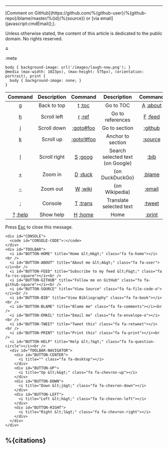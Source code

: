 </section><section id="FIN">

***

<footer>
[Comment on GitHub](https://github.com/%{github-user}/%{github-repo}/blame/master/%{id}/%{source}) or [via email](javascript:cmdEmail();).

Unless otherwise stated, the content of this article is dedicated to the public domain. No rights reserved.
</footer>

⁂

<!-- initialize page-wide metadata (for use in JavaScript) -->
:meta

<!-- initialize page-wide style -->
```:css
body { background-image: url('/images/laugh-now.png'); }
@media (max-width: 1023px), (max-height: 575px), (orientation: portrait), print {
  body { background-image: none; }
}
```

<!-- initialize page-wide UI -->
<div id="DROPDOWN"></div>
<div id="HUD">

| Command | Description | Command | Description | Command | Description |
| :-----: | :---------: | :-----: | :---------: | :-----: | :---------: |
| [g](:kbd) | Back to top  | [t](:kbd) [:toc](:samp) | Go to TOC | [A](:kbd) [:about](:samp) | About me
| [h](:kbd) | Scroll left  | [r](:kbd) [:ref](:samp) | Go to references | [F](:kbd) [:feed](:samp) | My feed
| [j](:kbd) | Scroll down  | [:goto#foo](:samp) | Go to section | [:github](:samp) | My GitHub
| [k](:kbd) | Scroll up    | [:goto!#foo](:samp) | Anchor to section | [:source](:samp) | View source
| [l](:kbd) | Scroll right | [S](:kbd) [:goog](:samp) | Search selected text (on Google) | [:bib](:samp) | View bibliography
| [+](:kbd) | Zoom in      | [D](:kbd) [:duck](:samp) | (on DuckDuckGo) | [:blame](:samp) | Blame me
| [-](:kbd) | Zoom out     | [W](:kbd) [:wiki](:samp) | (on Wikipedia) | [:email](:samp) | Email me |
| [:](:kbd) | Console      | [T](:kbd) [:trans](:samp) | Translate selected text | [:tweet](:samp) | Tweet this |
| [?](:kbd) [:help](:samp) | Show help | [H](:kbd) [:home](:samp) | Home | [:print](:samp) | Print this |

Press [Esc](:kbd) to close this message.

</div>

```:html
<div id="CONSOLE">
  <code id="CONSOLE-CODE">:</code>
</div>
<div id="TOOLBAR">
  <i id="BUTTON-HOME" title="Home &lt;H&gt;" class="fa fa-home"></i><br />
  <i id="BUTTON-ABOUT" title="About me &lt;A&gt;" class="fa fa-user"></i><br />
  <i id="BUTTON-FEED" title="Subscribe to my feed &lt;F&gt;" class="fa fa-rss-square"></i><br />
  <i id="BUTTON-GITHUB" title="Follow me on GitHub" class="fa fa-github-square"></i><br />
  <i id="BUTTON-SOURCE" title="View Source" class="fa fa-file-code-o"></i><br />
  <i id="BUTTON-BIB" title="View Bibliography" class="fa fa-book"></i><br />
  <i id="BUTTON-BLAME" title="Blame me" class="fa fa-comments"></i><br />
  <i id="BUTTON-EMAIL" title="Email me" class="fa fa-envelope-o"></i><br />
  <i id="BUTTON-TWEET" title="Tweet this" class="fa fa-retweet"></i><br />
  <i id="BUTTON-PRINT" title="Print this" class="fa fa-print"></i><br />
  <i id="BUTTON-HELP" title="Help &lt;?&gt;" class="fa fa-question-circle"></i><br />
  <div id="TOOLBAR-NAVIGATOR">
    <div id="BUTTON-CENTER">
      <i title="" class="fa fa-desktop"></i>
    </div>
    <div id="BUTTON-UP">
      <i title="Up &lt;k&gt;" class="fa fa-chevron-up"></i>
    </div>
    <div id="BUTTON-DOWN">
      <i title="Down &lt;j&gt;" class="fa fa-chevron-down"></i>
    </div>
    <div id="BUTTON-LEFT">
      <i title="Left &lt;h&gt;" class="fa fa-chevron-left"></i>
    </div>
    <div id="BUTTON-RIGHT">
      <i title="Right &lt;l&gt;" class="fa fa-chevron-right"></i>
    </div>
  </div>
</div>
```

## %{citations}

<!-- start references & footnotes -->
<!-- DO NOT REMOVE THIS COMMENT, otherwise section will not be wrapped! -->
